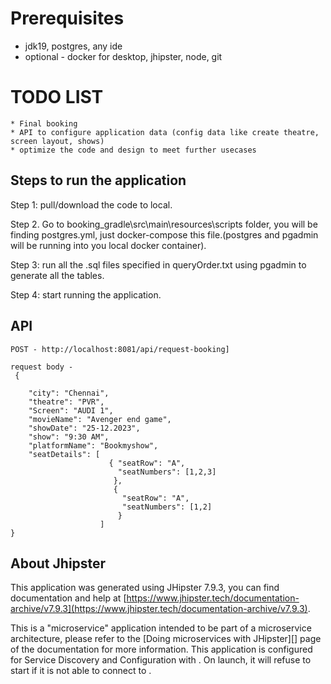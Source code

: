 # Prerequisites

 * jdk19, postgres, any ide
 * optional - docker for desktop, jhipster, node, git

# TODO LIST

    * Final booking
    * API to configure application data (config data like create theatre, screen layout, shows)
    * optimize the code and design to meet further usecases

## Steps to run the application

Step 1: pull/download the code to local.

Step 2. Go to booking_gradle\src\main\resources\scripts folder, you will be finding postgres.yml, just docker-compose this file.(postgres and pgadmin will be running into you local docker container).

Step 3: run all the .sql files specified in queryOrder.txt using pgadmin to generate all the tables.

Step 4: start running the application.



## API

```
POST - http://localhost:8081/api/request-booking]
```

```
request body -
 {
  
    "city": "Chennai",
    "theatre": "PVR",
    "Screen": "AUDI 1",
    "movieName": "Avenger end game",
    "showDate": "25-12.2023",
    "show": "9:30 AM",
    "platformName": "Bookmyshow",
    "seatDetails": [
                      { "seatRow": "A", 
                        "seatNumbers": [1,2,3]
                       },
                       {
                         "seatRow": "A", 
                         "seatNumbers": [1,2]
                        }
                    ]
}
```

## About Jhipster

This application was generated using JHipster 7.9.3, you can find documentation and help at [https://www.jhipster.tech/documentation-archive/v7.9.3](https://www.jhipster.tech/documentation-archive/v7.9.3).

This is a "microservice" application intended to be part of a microservice architecture, please refer to the [Doing microservices with JHipster][] page of the documentation for more information.
This application is configured for Service Discovery and Configuration with . On launch, it will refuse to start if it is not able to connect to .

